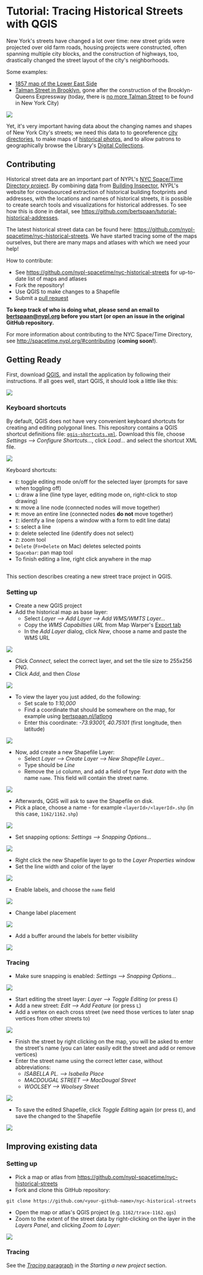 # Tutorial: Tracing Historical Streets with QGIS

New York's streets have changed a lot over time: new street grids were projected over old farm roads, housing projects were constructed, often spanning multiple city blocks, and the construction of highways, too, drastically changed the street layout of the city's neighborhoods.

Some examples:

- [1857 map of the Lower East Side](http://maps.nypl.org/warper/maps/7135#Preview_tab)
- [Talman Street in Brooklyn](http://maps.nypl.org/warper/maps/19260#Preview_tab), gone after the construction of the Brooklyn-Queens Expressway (today, there is [no more Talman Street](https://www.openstreetmap.org/search?query=talman%20street%2C%20brooklyn#map=17/41.52250/-72.07183) to be found in New York City)

[![](images/talman-street.jpg)](https://digitalcollections.nypl.org/items/510d47d9-4f8c-a3d9-e040-e00a18064a99)

Yet, it's very important having data about the changing names and shapes of New York City's streets; we need this data to to georeference [city directories](https://digitalcollections.nypl.org/items/3ec3e000-5298-0134-997b-00505686a51c#/?uuid=4223d090-5298-0134-198a-00505686a51c), to make maps of [historical photos](https://www.oldnyc.org/), and to allow patrons to geographically browse the Library's [Digital Collections](https://digitalcollections.nypl.org/).

## Contributing

Historical street data are an important part of NYPL's [NYC Space/Time Directory project](http://spacetime.nypl.org/). By combining [data](http://buildinginspector.nypl.org/data) from [Building Inspector](http://buildinginspector.nypl.org/), NYPL's website for crowdsourced extraction of historical building footprints and addresses, with the locations and names of historical streets, it is possible to create search tools and visualizations for historical addresses. To see how this is done in detail, see https://github.com/bertspaan/tutorial-historical-addresses.

The latest historical street data can be found here: https://github.com/nypl-spacetime/nyc-historical-streets. We have started tracing some of the maps ourselves, but there are many maps and atlases with which we need your help!

How to contribute:

- See https://github.com/nypl-spacetime/nyc-historical-streets for up-to-date list of maps and atlases
- Fork the repository!
- Use QGIS to make changes to a Shapefile
- Submit a [pull request](https://help.github.com/articles/about-pull-requests/)

__To keep track of who is doing what, please send an email to bertspaan@nypl.org before you start (or open an issue in the original GitHub repository.__

For more information about contributing to the NYC Space/Time Directory, see http://spacetime.nypl.org/#contributing (__coming soon!__).

## Getting Ready

First, download [QGIS](http://www.qgis.org/en/site/forusers/download.html), and install the application by following their instructions. If all goes well, start QGIS, it should look a little like this:

![](images/qgis.png)

### Keyboard shortcuts

By default, QGIS does not have very convenient keyboard shortcuts for creating and editing polygonal lines. This repository contains a QGIS shortcut definitions file: [`qgis-shortcuts.xml`](qgis-shortcuts.xml). Download this file, choose _Settings ⟶ Configure Shortcuts..._, click _Load..._ and select the shortcut XML file.

![](images/configure-shortcuts.png)

Keyboard shortcuts:

- `E`: toggle editing mode on/off for the selected layer (prompts for save when toggling off)
- `L`: draw a line (line type layer, editing mode on, right-click to stop drawing)
- `N`: move a line node (connected nodes will move together)
- `M`: move an entire line (connected nodes **do not** move together)
- `I`: identify a line (opens a window with a form to edit line data)
- `S`: select a line
- `D`: delete selected line (identify does not select)
- `Z`: zoom tool
- `Delete` (`Fn+Delete` on Mac) deletes selected points
- `Spacebar`: pan map tool
- To finish editing a line, right click anywhere in the map

##

This section describes creating a new street trace project in QGIS.

### Setting up

- Create a new QGIS project
- Add the historical map as base layer:
  - Select _Layer ⟶ Add Layer ⟶ Add WMS/WMTS Layer..._
  - Copy the _WMS Capabilties URL_ from Map Warper's [Export tab](http://maps.nypl.org/warper/layers/1162#Export_tab)
  - In the _Add Layer_ dialog, click _New_, choose a name and paste the WMS URL

![](images/add-layer.png)

  - Click _Connect_, select the correct layer, and set the tile size to 255x256 PNG.
  - Click _Add_, and then _Close_

![](images/add-layer-2.png)

  - To view the layer you just added, do the following:
    - Set scale to _1:10,000_
    - Find a coordinate that should be somewhere on the map, for example using [bertspaan.nl/latlong](http://bertspaan.nl/latlong/#14/40.7619/-73.9249)
    - Enter this coordinate: _-73.93001, 40.75101_ (first longitude, then latitude)

![](images/coordinate-scale.png)

- Now, add create a new Shapefile Layer:
  - Select _Layer ⟶ Create Layer ⟶ New Shapefile Layer..._
  - Type should be _Line_
  - Remove the `id` column, and add a field of type _Text data_ with the name `name`. This field will contain the street name.

![](images/new-shapefile.png)

  - Afterwards, QGIS will ask to save the Shapefile on disk.
  - Pick a place, choose a name - for example `<layerId>/<layerId>.shp` (in this case, `1162/1162.shp`)

![](images/save-shapefile.png)

- Set snapping options: _Settings ⟶ Snapping Options..._

![](images/snapping.png)

- Right click the new Shapefile layer to go to the _Layer Properties_ window
- Set the line width and color of the layer

![](images/line-width.png)

- Enable labels, and choose the `name` field

![](images/labels.png)

- Change label placement

![](images/placement.png)

- Add a buffer around the labels for better visibility

![](images/text-buffer.png)

### Tracing

- Make sure snapping is enabled: _Settings ⟶ Snapping Options..._

![](images/snapping.png)

- Start editing the street layer: _Layer ⟶ Toggle Editing_ (or press `E`)
- Add a new street: _Edit ⟶ Add Feature_ (or press `L`)
- Add a vertex on each cross street (we need those vertices to later snap vertices from other streets to)

![](images/vertex-snap.gif)

- Finish the street by right clicking on the map, you will be asked to enter the street's name (you can later easily edit the street and add or remove vertices)
- Enter the street name using the correct letter case, without abbreviations:
  - _ISABELLA PL. ⟶ Isabella Place_
  - _MACDOUGAL STREET ⟶ MacDougal Street_
  - _WOOLSEY ⟶ Woolsey Street_

![](images/street-name.png)

- To save the edited Shapefile, click _Toggle Editing_ again (or press `E`), and save the changed to the Shapefile

![](images/example.png)

## Improving existing data

### Setting up

- Pick a map or atlas from https://github.com/nypl-spacetime/nyc-historical-streets
- Fork and clone this GitHub repository:

```
git clone https://github.com/<your-github-name>/nyc-historical-streets
```

- Open the map or atlas's QGIS project (e.g. `1162/trace-1162.qgs`)
- Zoom to the extent of the street data by right-clicking on the layer in the _Layers Panel_, and clicking _Zoom to Layer_:

![](images/zoom-to-layer.png)

### Tracing

See the [_Tracing_ paragraph](https://github.com/nypl-spacetime/qgis-trace-tutorial#tracing) in the _Starting a new project_ section.
